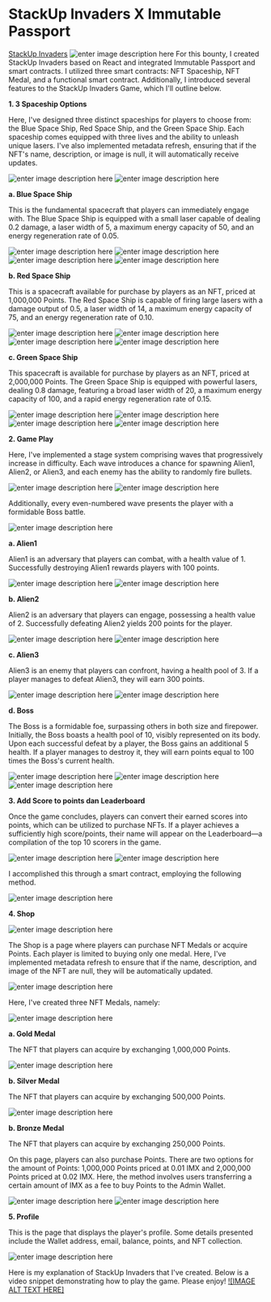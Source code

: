 # StackUp Invaders X Immutable Passport
[StackUp Invaders](https://nashki-stackup-invaders.netlify.app/)
![enter image description here](https://lh3.googleusercontent.com/pw/ABLVV84sGjxb2G15olkJiHUa3TNpCWrN_dl4e6K1w68rO3tDDr8uxiJIzO9nW_8GkCHTlQwilN7a_OsqVzSHbfvkNFskOPYT9-OTsENIo4TKKx_vaxGc936hwGz6o_516rjCrwy0ME-NpZYhPrdj-hmCPSy51HmA0s1cxTHtM5gngVoDNZxwv9g0trwX8qG85iouhPWpWrR1jBl1sm0kJQzTHPyFyNcAvzr_tiKgCgDY2qavmghAVx-G-4lZAoR7ujX-JTplQCDfz8VdP-rQO0qQS029SW00R-TNgeL20HNeO9nJufA3PwccHk3OPwqxaY4cMwnBgzvoZ57o3efE8-qYvUw1HnwuYM0bzozhLNl9DnRinYgbH7BQxRReea8sYLq0J-IWUBupge-BEkFkw0X8FmiWLxzlqpkTq5H0P2jJgkwgJsudAtWpG3iU7hm48jNOUoJB4mji1lJHGFTOoq7N-I_eVXdGPsCOS-dJylm6JCEocrkCwsyajDEwNiInUIrLFlLxgPbixKQ6Y1Imk5S7hNrf1yrxcx2fpH7NEkw7KyBiwtQpvXOiPRFyzyIvjvWNJH9Tbyzp0_ucN4yFoUAXiC0EzmiQx2AFvIFVUj2gLY0YNeVYKYFxcgKTwgD4mjAvAeLCeWW3Hn8c2ydgCdhGwfYTOS4L7hf0AVxYgBMxnhbhSaWgahoUrdUeY_82DLpZn1tMUxFCJ25AikDaUXclNAHvMTx2S-lsg-aHMfLVMXhlSz1vXInNgEdpmqkqgF7yldIWNvbO9ay2OLMUMwsHa5OV7V_BsUOwJyGXtgKs18T-It28VNXd1-B7u7PTEKdRmz4f2_6QnJqjbsktzD3FObUuQrVXBPQIxMfhy_R1VGh2wiGVd4eHtgwDh2S94kKTwc-ZTs_AAyWVBeryrODpYfm5yHyxagHNykJ1s2Th0Pvn=w1480-h833-s-no-gm?authuser=1)
For this bounty, I created StackUp Invaders based on React and integrated Immutable Passport and smart contracts. I utilized three smart contracts: NFT Spaceship, NFT Medal, and a functional smart contract. Additionally, I introduced several features to the StackUp Invaders Game, which I'll outline below.

 

 **1. 3 Spaceship Options**
 
 Here, I've designed three distinct spaceships for players to choose from: the Blue Space Ship, Red Space Ship, and the Green Space Ship. Each spaceship comes equipped with three lives and the ability to unleash unique lasers. I've also implemented metadata refresh, ensuring that if the NFT's name, description, or image is null, it will automatically receive updates.
 
![enter image description here](https://lh3.googleusercontent.com/pw/ABLVV85-TphIVoUKYrznDPpePly60M3nw2vPXGWmuf6fJN3meI8KdYgjs-tCI3djxKKmlYnq2MjFrSKU2xnKx0hjHe82hua6UThFgbkhqM6itnug3Dv2RMQHh-J3v_eMGxtPPWvI6YjT9Pp9xjLUKuuWFHNzY0AiDbqIoeJDcvi9PjYk1MNldk4SvGiiV1RDP3Xcd24Q-SVfYD7XA-yEkQgEi4SgX2gVzWvxn4wBbwVIEyTGYoJPRGgLGGsa5WcQKqs6sD9dF-ztsJ968YyuihiWBMLGGFhjSWDd0Mz2FIEz3ymxBP0PVSR3vecrlXp2Nm2unI73dg43tZS6Y4kdLuJmCBUO9IKq8xjuS3cNOCXmX6K5RhyiBDNnx-CFXwdTfyQ4k6tPpfOgt33g8OLTYVBJanYltOZkUJ6TG0OUeIrBoyitTL7qo3uuCnxMH6IeEVWetk64Or-HqlUPOlQstbtZ74awyvH6lxwfZYM8d-d1beDqrzV5Xap1H8vFHhH-0ae55TWl87ohMybxS5NhOcIWqXiduBys251ddOVeGUVpPRyhkLrmg3yozlhcpm9T13NM-qIeYZcAI1ZQ8GB2aQD_6qnW0hY5mjQYZCocl9WKCJb139TIcuZqp0Z0Bm-NZXCkRtIEJk6vcqfhMnM7Blc2Ctk1NlXK7fcuMTKyGyb2u-GrfimIkAC23k102IJV36MAyQyAVjOnRTKFL0IZUfXC7RlRU6GM43hkwFwjc6850LS8iOM18fiYHfiYO1OxAc4zbyDM81g7SvwHoW29kwr8sUYu46yjtZ1uiN9evlX6x3-EqFoBiRUvu6_8YiEmJYcs7Ny_KusX7AUNOF8C6epaqFk5Vs2_jk080Ap8EydxJq34abAoMmghUyoOFAkCciccIt4c0eVxTLnLfpskZExdiW6c6IhU-ORgdhZcMkBNW23Q=w1283-h688-s-no-gm?authuser=1)
![enter image description here](https://lh3.googleusercontent.com/pw/ABLVV87-CUt_7V2c_boTLCEH5IFOyVKN4277PeAjk_sD4ToeLjc0ve4fxLT4mcdNbgvI4wBCDBYzO4n3bG4tem9fryDjxj2fSJbxKHAciytsYZGiXholKvCLkJkNipx0rhktImI-DRSFJYNLrlctV_rv8jwRahrlxEdS8_1R-t8Xh4uYXfJBU4FOH40MZ6HrQ3-R0EGKqYfQltODj4bw5MsIWavuuqO_PFyvm_e0UvlQHYTsleNvQ0ovqDRFk95wC_Hu4FwpaQ82tYCb-EY5BiFDnmKJtl3zDVigXJ5toQK_n4hF5DN77SmvVqUcXE-A2bi6CXmL5_inGPTK_BXRQBi3PMERsxpEbepT1bWlhBO24jybA0IVy41d9CkWK3eCqNC575HgsLyEjgx6vbL9BxyM8oSqWrPL9PZCHh8onM02I0Xw5O8i9mPIXDgWA9lKtEaJYKwIIMKzm6VyAJbD9lDTV0JYg0N6bsMSU5biNCRA8zVdg3-o7Y0AucrkEn9R74urSd17NmC5n-JB4iVZzB76v2rxy7EP0GlOSKmE7iDPk-bU5MQZbkzTFh_fYCa8WyUIEilgkhlbY41wgNLeFyHI-zmUcMRus_WMed1d6P1oUgHuSqhvfH-H5_CCJN8Mtjfp_mggUwIk8ruZy-o61kg5dovQrcg8cgFlOTwdQryYET7TyfVVXFGspNHRAKkb7yDi5kXI6pqcG8GY889438hXFk0rddWbTkMX4s4G8-jb4gyuTAgwwZ_fgjxGTKWkoZB6cfqWVlxqhfJnpJA-CQpmaKkCkjxMNUdU7lPced_GcgO7BYgSSKhuGrl7OWn6MpLVoPij5uyuxjyUItEp22vOoKpTTd-Nwag0jxGa9oY2UBoRdzC1AGv2kxfAaCACZCwpimRXRKQnxTHga6hC4y2IUSguPxtAQ_NCOGK05YrhpBct=w755-h617-s-no-gm?authuser=1)

**a. Blue Space Ship**

This is the fundamental spacecraft that players can immediately engage with. The Blue Space Ship is equipped with a small laser capable of dealing 0.2 damage, a laser width of 5, a maximum energy capacity of 50, and an energy regeneration rate of 0.05.

![enter image description here](https://media.giphy.com/media/v1.Y2lkPTc5MGI3NjExNmZ3eThwMnFoN21rZTMxMjF0ZDE4YXpnN2d2M2Q1b2p6dmt4Y2duYyZlcD12MV9pbnRlcm5hbF9naWZfYnlfaWQmY3Q9cw/iEsMneDKAVBtKVVmP9/giphy.gif)
![enter image description here](https://lh3.googleusercontent.com/pw/ABLVV86yYZ_wMxvMOk8hV0onp4F8JDlCwOtWbIi_IEp4yc_FuvSj25bL1cBC90yWzjUSoW__QJF6osRtlcAkXeQtm0VFppnCXoDiVywKkWjQGJte7EI0qjs6U5yWtmiT5SqvFLT6LwoUOgg2YqCjlvwd_PUSM5kV9p9zHTCp0QX2wrmZ-32c2tysI7HutASxR2mY-QUZKwusPjxHhWDs45Z50Cvx3p3QAnnLne_SGoXniHEcBr9g5AvJzPBcqZ8-qeCFSlNJNtyBrvhkYMp8F1tPxAGCqdJ22sGsS5bjoWMoQxQCpIuwAOj_EMm7PinxyXoTAdOLWHc3QaaSyqk-6YUuEeuCUTgxgXGwghKM5mUGiVwb3qrBCegGj0RFuJX4J45_fd3uMuEDJqsJE6-Vaj_Qa--5iOG6P2VdCaSDXr4nfthcRqLfBOIcCIwPJQ4OUKEZ7j6ih43Iu6E2bdhBulotQnVHGWuo1EklmT4l9KM6Mn3AIbuoXTvmnFD27_XGdwrCOb9PGRlVvCcn2xNJ4NIKtCpFTWz15-AVQFDkles9CYxwBZ_dmK1E3uKzSQ71UAY_DRsZUiX3HPzo64JdN_HJ0oMaOUa61jA-hqkwkUtBF98sZHzWOY95ljvJDLmZa76_ImguIqC6IUHlDSgNTT27Zv_OXejfWYLyEBQb3dTgtyAV63hs-AzA8hrvAWYqLCA-MFpzFATb7mHJ_EWWv105DQfd5ubzwUbqmvSDjfTRYP5EyNLF_ffBA1kz1zgBcJPmedkKm_nRsUU0BC0cTAKS8s1f_iK7cUAvC-xQlvY18TxU1psroemm1f4qJtvCatw7MFAcQO8GmAw8wsKiFMOB0YMXMh9xf9IWOq12ibeXb5jpQRc5LAwHGPq9235KUZBmspk8i1EWN4D-xDO3g_ZhazB12q-52sfG1A_Ym4VAfCGb=w863-h259-s-no-gm?authuser=1)
![enter image description here](https://lh3.googleusercontent.com/pw/ABLVV84_aUh9mo79yggCP-Z0pQcWMw5hvzv3NhsSPDpqNgST6sXMwJSAThHfMzbqWWi4NaI0EJ_Sf3fyJLUVkMZ9TTZoKSp3izaPwRZ8zLTND9_5O2l4ky6VofWFZiGC-RON9ombn4WDk8EWq8Fh8wxv2XI7Y_cq4D4vGV6t66N-DW18XFVymtXspH4n4XVEZ0_4b1G3XT5cH5R6Y7WE9iiK8BJM6fJVtGHc19hs6IefnvoNPKIookttBxbyi7e4EFevsntv1ScUJFdKr7T0pDE-mmaHrzh1Xk6Decj5KSZXxrfFxBL3PjG0YZvkAEiNBkRq23W0svXt5OtPVl-oFAG6Tmou6GCRuZHBVzvQXmiyDCJIxmAKNs4RIxA74qyi2GgwSeenvpD2WPRNJdBrGO1vqCooB6Zte7IIv7MJSpTLvlQCnHz4FTvAbK8fYaWKrvumduvdOjN2cow8dwhfX6NP7MnaeyVLJ0Tk63LFSyaQ7X46gKFS-_u2tjfFW6pQoarLZI7Z-hSaoMWhlGq-vE-OQ5WASdkDqBSNsPR2RuE0Cy7yazqr4LEUMOfSSzADaiS8HbP1xhUFQqz6uPTtRwq4kdshVkWjvrmBmZ3HXiiglKCIIdPVgUtBM-Np1apujeMxeLZm8dH6RG2RygATllZxq1yoZmm6_VO4eKceycbfhZ_Bw_Y7wNo9pW_AsDUei8RGNOQYcC41fAp5RhFu1n4Kj2a4FAS_nWTPxgzzNqo0EtN26mWWIwlP5-jUSR3h0gcrPqBEPJaxzNclQuv29AispOAOUe1Ng-6H4TQqCpynsf4YWjZYJpKjB-0U20ZSEwFrbBYDu7cNYgNe4LBVUp-z1YWsVE4gxRnQSiU7BjJ2UHQvEjrcRVV1BtROpjWyk94zvDGgvm4EkQ8MhVeGJpb7LTwlDyJOmdOp8-h4GcsEIhL9=w533-h443-s-no-gm?authuser=1)
![enter image description here](https://lh3.googleusercontent.com/pw/ABLVV879W2Jqn4LLgJE5gWWte7h6qkeIopf_LN9drMWASScgCsUUg1jYkMHxjumPtOcvgt6tnrvxeAAbBWO1CbGVRjeWQN5pYpo4wcm2JCj1VIzkUNqfHgeJH03f8J3apcRnNcDiC0OrPF_lHHTrLDcTYI7nHxQ2VvprvU5dFv-e4n7NxHj-oIhjObpBu3qGTa077OrVgm08pgdCeUOWMGgslBQt8WoQzrpQlwKoBzOmVl8GHGYv9bHucMH-p_MW9bVR8jrJNAcOuqHOde0XMZ6C116K8QSx9nqTumBCkmOifheJN-uLKrccEG9iHlTL_RGzWATmsdaHeXbmrkNz5B2CCtoKOklEKndkVJHIfiB0wZVmG9HsVmk-JT6ZZWc64glLfliHRG2ckP7e9EmU7Z0TqkVmZR6gjBavNAwtNDUgwP4dHysEwlhBame433hCYL7WYQJvg_K475_A5Wc0tt1-4OIZEZyokBF8Zzxg8KLjOrxq5I2AFwC14zdLiCSd0rIUCHxtwO5iSpnsEujqUt9rba_LTjMTNoSL0FeE86Dr4Vkz54J8WU166gf2fH2wE-L_f5L-HdsVaIT8z3V33NenBamHZIjR_V-RXBIBxl_QGCrFGvAfoD2Ogq1ZkbgPonBhmctFJ_S2K0jWVV3rdSacB8l_XZJbG25uN1LXeFpJ-fCqhPA26G7EIlkmrTLDPCfbyyqishYi6mHaEzDxFDNmnObJuGuuuptCuO_tXTn5MnXIIGrgcFmeGff6Lg1B2Yb3pLsG0MeOpWYT9NERhhGO0laIYRvmt87vaKBsXUpUKpL79w7PldCtajJKh8oz4AxZET1TH2KUsmkSXhPXRrwye6RESDapQX1tlrQNyrta2gWjRGUlABOaQwkDvsu1y5t4Ro82W_Ci-vD5dG5uX4Bj2UCxdwwyvnCNrujpqtEwTUKu=w704-h301-s-no-gm?authuser=1)

**b. Red Space Ship**

This is a spacecraft available for purchase by players as an NFT, priced at 1,000,000 Points. The Red Space Ship is capable of firing large lasers with a damage output of 0.5, a laser width of 14, a maximum energy capacity of 75, and an energy regeneration rate of 0.10.

![enter image description here](https://media.giphy.com/media/v1.Y2lkPTc5MGI3NjExZnJvZzdwcnFpb3c0cG9lZ3N2bmhuaHl5M3d0dGM3b3BwMGNmYW1oNSZlcD12MV9pbnRlcm5hbF9naWZfYnlfaWQmY3Q9Zw/X659L6vndgSRxEeqeB/giphy.gif)
![enter image description here](https://lh3.googleusercontent.com/pw/ABLVV84Z2-pU4bw9FCBu5StF2CVrYK3bK8c1yk_KX-x00YObAbDxAbKKykd92bL2LmBPWdduiZRwdjIyQE3Lk8_Sn74y_Bvhnlodu2x7-NJm0HRdMgsPfr10pT7kTRGf4SmPTTlXovF2uCvGf1d20tg3IAGT17H95Q2gP4jj4rgv5iVLGsq_J0yZNART6mvkLLtAcbJunZvKjrs1LBwoLgOh9_HjzezWyvM0_1wnS28-Van-KKGq5GeViitlluSZs68hQaLCfv7Su-4UasYvt4JxCZ2zUnKq0Gqu7Ab3pAXCrPSo-TrXsy2nL1TzxLIRsIveZlwfd2mjIuvy4FeZLPO-2sMiGi3RIqF0v3wvY7AaaV2rxv4rzewiVLTht_wBEaK1wBAZZtqSv1Pn01nJ1PYSAIApzlPK_KxvIYx_6Yjbs7_HnCBxELK1o9Et_YeNqX1m9ukGkkdDyZh6hlECH6fhg-QFvHhxLtbUA3zxLjCWZSBsvDEBVMO0bv1NTkM9Q71M0KQ1RCGH4W0apbjJ9EH-EsyLUBZxMVW33FMqqbaUCQ-_MXx4K8_KtHUy3m1G_LArG0GS9hLlpX9UkTb_TQUxKJtFuob-swMzaKjT1x6VDTDI7ZV4ovSTSR5tkze9L7ztjTvbw7AMmHJwJgq_LWe38xomUWTPM-cpcXKxqDIZMRFF9BIF35WSFiX8nRbL8jFwZogYJbNx9QRGG1WRy0l7yptCPA-cRRi-aczTveaSuP81woUlazm2qPxJiWfkOWtVzPKCbg89mU0chB94IpGnyllEIn8G12JE9JrK3wEAHOM3n23RnwjubO1isgzrnRPQHrcQux4Pq5XhpmJRVUw2UjAGxCJS5Kl30GmA0uC0h8cJ4RN2N-Lm_vTI7k7VtUUuYjZW6h8K8mZO8HL9OLZgAdEq31kHvjD_TJfd73Jm4q0S=w863-h259-s-no-gm?authuser=1)
![enter image description here](https://lh3.googleusercontent.com/pw/ABLVV86z3QYCUk6shRjv0TZmhsEkRxnqmeljK2DpEMLpx0Tk7XsRPtONEIXqR-rc7D0BwHqjQ_lY_h_4HkEBnhkcTfIJVD1rxNYYSgAqbRHbd-Ty9_MdsGEUESMXw0GkB0KlXp_kDoyhTSnEdOnvR3lHl5Da0nkEgMeS21Wu_d0GUDQ8RoSZrjn2hSYl_tET7g-Fz6RDAUw9-KRNNUVddxzVpfVkLwcw40OWqWOh5XTZknWTvSU4WTH85ySrjrmUk40UXEw3nrN_twCap5nd_7SvYi7wNeeaQ33oX6PjkjxKPIbe5TVIXeiTEjQZSXTADPa55VxJzTr_Is3y2dNNc6SZ0HhgoLvkGnk7T1pV60WaSc15DcTpGa7vR2xQ27r1NaGrXZLSjif08XfRGm3NrrhQxpX-LMRE6XCgPyqWggdpW676GZ3V1u9Z7EzxA7xj4GoscQkOQQSo4Z_s4y0xbYc9seNLD0m_aZWQVE6YUdGMURZFe5UXOjgb1gOSZnOI7cosYFAfXEkhD9ijWxbe9bYh2mdVfCGTt-4mvWnZVoj0Qcb4HTb5XbIzLPUSSZqk3cLu9luggYYi7oFykIwvpuBcOnAqYkcIfO3WP_YaBLsLQn_yEAITWCAGRW6Q2VeHCTFNA98LBEA_9d8EBdIIYpa7JW5rTWe-oFQQD4ejRWf4thr8w5koqNd-HRmDZ750KvaO-5u67YX76BEVTEvm_fo-OHNuogclo94nZCyWAGh1WPaMj_TqeA_Lhf_-G8ApCJsTRPB47S-wlnkW_K1vi2VQiQRG694BF1rRPwcc0n7uPj-WDKnAQzxAZyDNnY9QYO57WOEt7R2VwX1j0ow9U0xn9AayZJ98D-sXl5MLGD_SEvASPsS-JBMEo8dbEIks0G9SNTdStvzSq3lbARcLnmCoJm7jpNhCbxtkbpIOWT035BEK=w533-h443-s-no-gm?authuser=1)
![enter image description here](https://lh3.googleusercontent.com/pw/ABLVV86pQ-3Fh6mZ2B2IPA4rqE5GmaRvQ4x3MnOu_YyfUWYe4perf8d1zEV6oraGGllBsEHP6e_xu1ymd5GfgAzDYaDLds4lJ2PHBA5dLVBRuqi2umrEzL9gE9oEFycqRfWsfTsYukEP8lAJdjFtj5CN7WmmUpkntLD4AsiKW6dQNlpPkbi12M-p4FSG53fySuKml7lLX62F6bHCl3p8iE1tc6K-bvfxUQo0GUYHVgCComMdw7g_yt0HBdrqug8mUEAD7F1-kUyMsZsz3SDs76fziSjRJTNJ6UygciEFWkfm_RQChXRZwJBV_0lxJw_j4Wn01zz7f0CjWGtF8ucpXUK6qPwkZF9C_buF_lXSkNyrzuxN9JsF45ZMjpQiavQ8tILDS3-pnbQ0hD-W9w-WdhjpZPcFyG1iAC8Jsaq21E1yTElsdX_mNaeVU1oW73RehrGm1YaWvKVN3_RwIK6els0d-VoB51_YsSVOJ13CVgXRnvR9wKmry8R7P_cx1g1pLPv_O43pz-5Nixzv_8QiWl7GZOtICK8t7MUptGKNgOIlHOBAHz228mDL_8hARXEwuoDdX7VUo_R89cCqAD3x0j3PZDMpIxuLfwxE1RRB3Z6YaUgYRCt_KPd2tYBVqvkuIVT6wMhevxETyF9uLFcDSdUdLEALCEra94HnhC4gPKF1siICxdYJSzNT8iPhfuMbPoqCJFUUgzUiQiI8ibquBB2sSCyW-2jvleQs9X5SOkZmseEPQjFPfOFZn8YOn3RzN3Iun0gFGd9DaUPARxBNgeF8LUttSHdKP-N7-ioaOM6O45IeeuH6jeZwDUuDf960E_nf6dt30n1l_GDzoayofNH2QrPVfi7wkVQJMBxY1toufNEl8UmV5bLGozd2Q_EO_ocaewBhQp3L20wyopxPtjiuxhJqSwSu6RcOZsXtWclZvgY0=w689-h297-s-no-gm?authuser=1)

**c. Green Space Ship**

This spacecraft is available for purchase by players as an NFT, priced at 2,000,000 Points. The Green Space Ship is equipped with powerful lasers, dealing 0.8 damage, featuring a broad laser width of 20, a maximum energy capacity of 100, and a rapid energy regeneration rate of 0.15.

![enter image description here](https://media.giphy.com/media/v1.Y2lkPTc5MGI3NjExcDdxejN6ZjF4M3VpejU0d3J1MHQ4cjBqaXB2NjExZW53eDJ6YzlrayZlcD12MV9pbnRlcm5hbF9naWZfYnlfaWQmY3Q9Zw/p6B9z8ZEG7xsiseRX5/giphy.gif)
![enter image description here](https://lh3.googleusercontent.com/pw/ABLVV84Z2-pU4bw9FCBu5StF2CVrYK3bK8c1yk_KX-x00YObAbDxAbKKykd92bL2LmBPWdduiZRwdjIyQE3Lk8_Sn74y_Bvhnlodu2x7-NJm0HRdMgsPfr10pT7kTRGf4SmPTTlXovF2uCvGf1d20tg3IAGT17H95Q2gP4jj4rgv5iVLGsq_J0yZNART6mvkLLtAcbJunZvKjrs1LBwoLgOh9_HjzezWyvM0_1wnS28-Van-KKGq5GeViitlluSZs68hQaLCfv7Su-4UasYvt4JxCZ2zUnKq0Gqu7Ab3pAXCrPSo-TrXsy2nL1TzxLIRsIveZlwfd2mjIuvy4FeZLPO-2sMiGi3RIqF0v3wvY7AaaV2rxv4rzewiVLTht_wBEaK1wBAZZtqSv1Pn01nJ1PYSAIApzlPK_KxvIYx_6Yjbs7_HnCBxELK1o9Et_YeNqX1m9ukGkkdDyZh6hlECH6fhg-QFvHhxLtbUA3zxLjCWZSBsvDEBVMO0bv1NTkM9Q71M0KQ1RCGH4W0apbjJ9EH-EsyLUBZxMVW33FMqqbaUCQ-_MXx4K8_KtHUy3m1G_LArG0GS9hLlpX9UkTb_TQUxKJtFuob-swMzaKjT1x6VDTDI7ZV4ovSTSR5tkze9L7ztjTvbw7AMmHJwJgq_LWe38xomUWTPM-cpcXKxqDIZMRFF9BIF35WSFiX8nRbL8jFwZogYJbNx9QRGG1WRy0l7yptCPA-cRRi-aczTveaSuP81woUlazm2qPxJiWfkOWtVzPKCbg89mU0chB94IpGnyllEIn8G12JE9JrK3wEAHOM3n23RnwjubO1isgzrnRPQHrcQux4Pq5XhpmJRVUw2UjAGxCJS5Kl30GmA0uC0h8cJ4RN2N-Lm_vTI7k7VtUUuYjZW6h8K8mZO8HL9OLZgAdEq31kHvjD_TJfd73Jm4q0S=w863-h259-s-no-gm?authuser=1)
![enter image description here](https://lh3.googleusercontent.com/pw/ABLVV86z3QYCUk6shRjv0TZmhsEkRxnqmeljK2DpEMLpx0Tk7XsRPtONEIXqR-rc7D0BwHqjQ_lY_h_4HkEBnhkcTfIJVD1rxNYYSgAqbRHbd-Ty9_MdsGEUESMXw0GkB0KlXp_kDoyhTSnEdOnvR3lHl5Da0nkEgMeS21Wu_d0GUDQ8RoSZrjn2hSYl_tET7g-Fz6RDAUw9-KRNNUVddxzVpfVkLwcw40OWqWOh5XTZknWTvSU4WTH85ySrjrmUk40UXEw3nrN_twCap5nd_7SvYi7wNeeaQ33oX6PjkjxKPIbe5TVIXeiTEjQZSXTADPa55VxJzTr_Is3y2dNNc6SZ0HhgoLvkGnk7T1pV60WaSc15DcTpGa7vR2xQ27r1NaGrXZLSjif08XfRGm3NrrhQxpX-LMRE6XCgPyqWggdpW676GZ3V1u9Z7EzxA7xj4GoscQkOQQSo4Z_s4y0xbYc9seNLD0m_aZWQVE6YUdGMURZFe5UXOjgb1gOSZnOI7cosYFAfXEkhD9ijWxbe9bYh2mdVfCGTt-4mvWnZVoj0Qcb4HTb5XbIzLPUSSZqk3cLu9luggYYi7oFykIwvpuBcOnAqYkcIfO3WP_YaBLsLQn_yEAITWCAGRW6Q2VeHCTFNA98LBEA_9d8EBdIIYpa7JW5rTWe-oFQQD4ejRWf4thr8w5koqNd-HRmDZ750KvaO-5u67YX76BEVTEvm_fo-OHNuogclo94nZCyWAGh1WPaMj_TqeA_Lhf_-G8ApCJsTRPB47S-wlnkW_K1vi2VQiQRG694BF1rRPwcc0n7uPj-WDKnAQzxAZyDNnY9QYO57WOEt7R2VwX1j0ow9U0xn9AayZJ98D-sXl5MLGD_SEvASPsS-JBMEo8dbEIks0G9SNTdStvzSq3lbARcLnmCoJm7jpNhCbxtkbpIOWT035BEK=w533-h443-s-no-gm?authuser=1)
![enter image description here](https://lh3.googleusercontent.com/pw/ABLVV86P1gf2SykbeKzplwZiicl6rR0iJ0ns0u6hSckD4W6Rq4JtsK0KrSr4KZkQe5H3niw6zrVw0Q9DhFes0GFE8WqK9DqNcnK_se8zbtwFq93FJj6ZcCC739HkU0mdX3MsMWVA7LeZp-H_eBSpHbSnIJOA8NUySiysEL4UBOmn9ahAPAgklboILYWbE_1UxWanncoMoWT1AVurgec_Acs1BG5opPl2Lrota2RAM8fmZHlh6aZoJcXD7yHPsWT8TVNQa4lIs129QyhREw1X6XYEKuGmALaC3bOpACoQrRo645m9UDD5aR6Rk1_GHgR50i7sk9YpGKTp89qA5b39BIgGlGmVzjQ9iEkZmvz63IujCmoy4_7r6gDqDbVuJD5MDW2oG1fDmlRZyHfQRvtjFBNN6LxudU_xVmg9ywk1pnA85AfaYR2yAAKPj9Kvfgxzmibfm1K9iDtILkfH2qyUBkC1veQ7_CEW6n2rfSG8AjGYb4T57hBUpmataAwi4gkaYELXgNnmppEdVEH6-yebdcZg1op54nZcDGZpvAU7RzRAyj1VooJbDAdrZNKwr4hzkRECWsree0M4gunHYpyaQgKrVsyYbgB86g3_-hvUYWSlO5SrtQERQVp316qDpsCxX4KgxC1vHLD6nV2jBsgqOD6e4NIwoZNtdoMPPptv0YWP8wJ-_rFIad_hzmRLZOOqAhMZYLdJqCBdNH8rIIbl6Qkdgc60z9J1UVyrdpYnmMqVurjzlPnrE3jOdHeOrlCbdqP2BSluLO2eqcqEw_Sal9W0CoziC0nNzc_dQ7Yx4QuONYtbKBV2LmJNb7Z7ZB4QewPy664j7HBSijbFpIyFAUTqX4bS-eWIEWzjXhDwhEP1rTzGIG_cLx2ssSkITFk-KZgsq8o6Cnuwbgg72J7i4rAlKxUS-C72UF6XbeFGLlknTtln=w681-h302-s-no-gm?authuser=1)

**2. Game Play**

Here, I've implemented a stage system comprising waves that progressively increase in difficulty. Each wave introduces a chance for spawning Alien1, Alien2, or Alien3, and each enemy has the ability to randomly fire bullets.

![enter image description here](https://lh3.googleusercontent.com/pw/ABLVV85h2wguXYU_X2KjLjTZzzIMU1P1StpfHYuZyFf9S1Ht7PuM4-wa-De2ybGgv69bp3_KXl3ywsXeGORWUGqtWf-L_AzxMuyqjQFzGTedzWq8jvYeKFcm_8hiHc190_XZ7oAHfcMjB0v0aGubFS-ZnTxxrt7SAvLItF2uifYab5Gc-T_xOdtufvey2H_OYivM7bBKqzIpd1cseSX9WAlyx6AfFjmC4AHUJ2AoHpe81_3wdfICqnuAa2RN50HYPcMtYC7UFWrd-wzGqZipKGTyo2PsyDKNAd7Nr7_poM0dDDD3hi9lhuESXmru5FjEr8-H26TpbRhM37GlZ2lYftresH8mQ-i1nT1Vc6VTgwU0qTQBSGtjyUcGjCYlR5hj2bFUcA1nZuBkq7GQk4eUXeCG2OfwTE64-JHkz-0FC76AuoQyMg9u5TLpD4_G_k6b4bKpVVrtx6ciBpwii_Ea4_E_9Djrley_3h80FVNLSpZTgnQyYIxKqkx6hl8RJChcaPFjnEtdDLZHvmRkvvRaGzc769BFdlTYgxyGxGXX70V-i3Nt4xkcbXnjF2REQHcI1EcnV7KsDIVc6kULuscyCOen1XgjMtcYUCYxCQqjlm8ZqHDaaGLll06MaE1Y2f6iWZepVdKN0k0IA3_OgCgwvYJnKaSyHROkI2IiMRkYkoX0l9u8jHCcM21T9p2bUsBPi_W_zzzYZVuR8SIrGMvsUcG1m3s9HzZjMZktvKV1iyQjbl3L0ZqjRVX8OJ7VM6DinP0kJX-9dBZr-VRNHpuFmdY2xHN0aUYjGV9xZ0f6QbWrpEToL4g_dhhouop7ekcRAarEKLLpD3cUOGmUZ1VzO9XVvAO45rye6OuuUg6Ze6JgBYqaXWOfBdfmrhGeES_ZXgWWSOAsKrwN2IPGYJAvm6tdUOVsZNOHQCxJ0OcobHbgHiA2=w1346-h821-s-no-gm?authuser=1)
![enter image description here](https://lh3.googleusercontent.com/pw/ABLVV87P2xXtPlTfohhRepEGKjy8lxyWXp3eEL5r349SLE1rQBkarh58FyTz82dTuhm7IIBskpGH_5DaZ4V1CXnegr7C0mIYX4ChYmVB6_bbWs9OPtwRmN22fhSy0cn-WiEYtpj1VmKIKyRwF7wPT4P9mMURyWjdZbQWCaAQQ__-u9DYTf3n3xNDpq9XWmzJTAWQmoSiCtlYQbY-taoZTLZg3QJmHnvLcMqn-GzwUJ3UP2qMl-96jOgSrVjTCDy8_nuIUl5oLKZ9ye6jHMFtDJomFdksrzCOEZZ2POlDShllg0BA7T-x8kuTQwILKOfI3qUkAJgJ0Ao7bcAXexCkrZ7wYzGwLMYfO-0BFPwPF2RrzLXqyHs0qAddZP0zCmumjkJukVUvrzslxH_90otFbqhynYMhDKPQb9RESKbCQUngnH9tsbjg2zRcIipa8sESCyoyQBGh7U2qJseWxTxBu2b0O1zuf6tBu1C7ZkgWbMj3ThZ35yfA_Qr28GITeiDM6bdXV7d0pbYcuMUgmwqhwl3OC3V5yDQFdN7FNNjXfEujICLyvYEDeIkoJsKmyH9ZTH-ALcG2qMWe9srFi7FzV5EV9yevq4jnGzfqiNekf-_QU4uVN1OCDT7EHK6jLpX4YmfRY1gs6vyvWqkd4cTuaDQ9jJ9sIh2VWQ8xI4TQCmX8Eg7NOOBnwf0rdRtx9z5C-8kOw4ty84R68erHkv-FMP58bNLaTzURxXsEHpUp1YW-t9IE0l4dMDDOtldW7uO3cD_wxlXJp0jGgmTqlFJvTEuN5ZMpmTlnTjiGIIMqaz8c8JKmhTiSy9Mx7phffr9LT8tDNRgR8-_norj8O7meBMM-WwSQA0KRR04iM2ZniHk-4g-U9hCsaaLSz1kpe6bn2PuIWh9dKfpKfCCzWxBDbq_rRrbgCgZCvBxFQw1BNGU2J9HX=w696-h422-s-no-gm?authuser=1)

Additionally, every even-numbered wave presents the player with a formidable Boss battle.

![enter image description here](https://lh3.googleusercontent.com/pw/ABLVV86fHHbptlnORr-Sz_KkvNQQTPzfVjFVnBk0esozMC9BJzjTV-iFuci078KzHgIXNtfVATgMhRX5AvHtLft3W-aWgDA_EDtgCssuKo4Rt-8UvnkEMMnYdMyWucwiCM-vl07uTR9jiPF2I0YoamVUa0FpOsnCTejoqs1bT8XVzEyiYW_AaaOUM2T_ldTQ-meroWtPMNIazgDZDMYvtF4ktLc34nP8wnRhgTMrhCDcS3T9ysF9jdl4iqHEZnrIl2n4OdFAgAZtpUGFy6nc652gBMAf5Sl6X5xUAjLNpc1Hh_XhP7oLJfZRygCBoK1u3nOYw5eotoSi4ReNBXSCUE9VVSBV_5iLqRjCz_9gs2PmNkmlGKvIJnWSjPDKg5D135N7fDN_eAuB2YwGvjstWeFkKB3IX_TEh8h9-M2qn5VE4309HmvU25Y5ZSkR2r06VHPv-b_ygdHYF-0HqCHK6gXZYxKqaOpIfxvppqCwsaSPjQMGD2DxhqdKCQIzPBXfFMpgZ9CzNlg1wQHKKwTBRi5p-qZA_dl_i6olaxTo5erZf1kdGlXABJ42MSD_6xiSCa661oA9wRn0y85920rMSR4lh6mFFxFFPYPsv59mztU8m-Kkg8iv2kZ_FTlGIgi1GGYETI0qzepYPKkxh-xP9pxvBnBBex_sr--omMYiJ37VlTAR19QjTy7ji11r0scvaygRfAKa_5Z1JDUQPnz29wRTdkBTjajywpS2Z54kS9rpvs0xonRmEGSQJT8VUjFAAd0UZOOqNCFU2vJNTlrkj9eOeRVv_TGXJ0scC-byB5CPIxKmSGsVCmBnAzR3GhshPeuKVnxIEWZ90LPp4RCTpqh8JiE4Gd7XQzrfuE2SaUTxmvXPkqBxmfzlnUtY1vMWDKuaTqYTqdYP1CEDDP6Vu8CyDgbPpWwZbgH5ujRSzCcHcqXG=w810-h373-s-no-gm?authuser=1)

**a. Alien1**

Alien1 is an adversary that players can combat, with a health value of 1. Successfully destroying Alien1 rewards players with 100 points.

![enter image description here](https://lh3.googleusercontent.com/pw/ABLVV85r54TQx5TTPL-ztTb9d4xE2WftQagz2iMAklAWbURg86d4pjm_XaEYKMOdAF2McH1k-KgXG_c9FWuJvYFSBKdIimLvdkRKm58ow6zeQzaPDkkhDu9bAvCaQDFDZGyj4kq5fCh8kz8hJIUbhOP6Udmoz7y1-t7YHnLKBmxMhTiKDQv8JW66Us-2z5w5RPB4MzUiEKXB4J9lVtRrv7pSoPhWZgCGJpzxO9SrojTavgjr7l59uObiJpKh027GFFUGomUSCH7UqZ-MhArX32OgXYqu3KZJnj5E_XIClCFdzZ5u2Sdg3hsY3PLXZk7GYr2NNC1qG-8lNI2zToL_RxpFz3K0l3c_9lBAHW6QQ0S8m42RPmnxtGAkpImDAVQSBDBhec9eHMCSZhIZCykT25ebM5Swv_zgGXQ8AyQ4oB8gRPOC6YnM8p85syJbZKbiqKJY5i0Ydc20zQCeYOI6QM44vqK5FI9GnAhh2DvMDhBsugWQVfasEQ5fUcvhcM8gGK8gmpd5o13bIXuq1RRk2aeyv1sLakFQQCw2kzTMZWUycHRJMR6nry-Sc58Qw3ZhNeOhOf5mHiTUL0Kcp3mzzMbPBB_BbBQ8wShhFNhhc5Q-420JcAZVS2fqjjgz4lBn2hwCCUdnZbXOjlvX31XGFcG5wJFD5WkltnCeFpc5C8aPgWIkJ_xivH8aGQvhkte3K1DkiEuZ0-LP724RJhTd2M5tTmacd2QBYg1ZjUmYcYoSiUuoI8UWiYu7KSZ1Q0uFKrc-g_m-53FiyXuotvriDFxEEA3pOV4Ljr9Bv4MNtkHSwUomXNQQCmdyeeOJygD1PcVzk92ef4XFVJQTtUzLRH1UTn_BM_xAdgPhNjRkTFqGZ8UI6mhb-tog3FKkzB5fUXfw4ycgqiazZS1pOdkB02_Swy3ejoAwTS4yMbmT0dujnD2t=w400-h400-s-no-gm?authuser=1)
![enter image description here](https://lh3.googleusercontent.com/pw/ABLVV85Twr9041HZG0TgvNmhlr7rAdnE1MuRRfXPQtF8dS_nfP3VQaXNNSPDSlzpY0gg8cdlXusHLTjdASMPm2uF7uSPs_Y4Tf831L1RBW5mO42LFH5osqht1ulfC-3OH7FhL-S58KnCfpy_tuwUzDV-FV54NymnydCrFxj5q1nlxaD4eYEr4-fLivijQTmW2bs4ZNaMkOsIBzb-btCSQQlLTVlJHuMC-7V6vEMLZKmfjvVXQEZw2lrJZplN-oNFeIphB5BkN1XapOjE9x2Vxf-3V2uUMNBxhPwwpMrnWbWAuu-pNQuiBEfkexqHP0VLSwV1EQN5fLa-HobW5IMPu8Wqimp2AXwkk0mNNUyNtDXAKlRcW9jKb3IodE2mAx2FnV2-oN-DjHA0VPmi5YmP2tvf0OnEPrXcL7Fn4HrUi-SYGacG78GBCrbmXGJKUUZg62zsQ3xyqks_m8eSXuwPdUVUKRlbNCU6Qi5-NREPjgJspI_mwBQlZ_VkoL9NU4v47n1_zjxZo1Lgcc4bWKIWQ2Diz5n1aVzJ9nrPPDMhbY2zF8Hb-gbTrNJZb6ZWzJL8ngQRK15kcU5nXBr6_Fc7nLelHhTvwAxLW6Os1Q7sWXq6-oMi_3y6zrJ9sgdUpkTPZTjNI2VETkxu8pn_ntbzK1IB-CQdHEeZCW4UaqWDlHplAxOjfdstvdHqzLjTCkOb0RdtfoDoz4Iyo2mCkVDJsnQEqS06_wFNjBrcgqqMyHTrSK8afjYR5vlQgPJFEld2cPSVwgfsHuFcuobqX-39btIc8uMB1Cf8gZN5w9W0oYkreFWKpMOVewooOME1qHKwa0V3SnEwJqzQ0Y607KZtq324cE_6eRnHsmaxbrxo8GaackoajqJFCyjLOXknPWW48ETX9CIMB8OdJmNv_HN_hr2LQtgfnyM5OIcvvo84yyN_xgca=w435-h211-s-no-gm?authuser=1)

**b. Alien2**

Alien2 is an adversary that players can engage, possessing a health value of 2. Successfully defeating Alien2 yields 200 points for the player.

![enter image description here](https://lh3.googleusercontent.com/pw/ABLVV85BEYwyRrN3oknG-3NKw7P7ZWPA-PqtB1P-Xm2AdFGexHotsqFMj5vpmqxTlLAD1nllP05Um1hvZjU6wpbiDfz_uokJdXvOhgd5ki81sScL8y5uYJaUsxuxgzGrIS_qNZxvCqLyQd5RkCFalnJ6aDHGAqg1YPbPAdBWo_3ECnZuMkwVZmGrk1gkgjJqz5qj1x5tyBN98Gjwllr387u0AJeXwlf003XsI0FgV4f0Ax8ZPIrNd7TR_U_kQ2kR58S_dKv-UYcu5nhD27UCXWqOtg7NQa86BM67L9PnYbcZBNJfVnaHEgtKwzdsJs41Y6DFbROVjjkzjp9GgF2PQqUrh1i-pwewPPumqzf_rmOVcyPmYuWWlG-nxXBebCtskhbQdJKqK2HhXE4K5jc3l_xuz8fdzeTYhDqkid_ynyPJLz2sxOYh0HW7MWPmSWZf6NWRipKFCcv2M0qaDJVmKRE9Vm_d996TKsUIeyq2aF5rpC6jNkpheVWs7EMi7W92QcrL5O8jYvI6mKoKjnS6DWaWpszN7RM--dlUn-3iia-PprvVaPMR-MSUfbbbLqCzpo8bhH7KlAx2bARUv8BNTZCZyjymCMZD3R3k5bdfnuDK9pJXIxIQoNP9TKekm0gpEPuGyxcd_dr_U-arGrmN4GNNRwudqGbxre9f635uAUX0sgxpMl229EUGD0Ua_2uJVcSXX0LXz23zxPrkInHUZjLBoOlzz9jbMUrcuY0_g_x-69hO1AvQMdEgS8YiX71eyRc6IamsL9cNRu6N_Ec-pHj5iarrKun0ZrQG1svwoKrQGqbD56qlJoSTRhDFftl_Lul7vo7VK9_ctxmobzkKwrQZLYosO7wnzOL44RqDIqYHS0117c8y-RKV1NbjRvxt6wYlA92BmgoqHTAiw_esOakQ6L-R7ku4-hjEUMVJx1Rd_PFl=w400-h400-s-no-gm?authuser=1)
![enter image description here](https://lh3.googleusercontent.com/pw/ABLVV85xDYkbUYU6_p020gRbfGfF6tgA1Tx1ve0YZKZ2Dz8LHSuphgNUxmKxaSl84erUmlilKKuspeorOPWOdvrsgwQkWjJoMpZxLeQus7hL-GbY9JidbbIFZq71cZPlvU_vtGGSYZD0FagFe6hpYd2ypAhGdM-CJbPnhppVA98VH17ZneJsEtpxygdBzPRyQxD0C6DTd71OwqZRVB9V247m_nLGRqUv11D9WKa5hpb96ExwIy-vpo-W7P0CnwpBUA4xfRq0PmzvFLZeLj77Qv7pNnuFKuCCn_WxoM5bemfdakYTQKtf7Atr50Od71gHPgmxxHsyzgS1V_uUh4EzHsNAeqJUPlwQdkhPE3A1aCWdMTIxb9f_FGOjxyv8PF9NGjUQov7-Idtg-ZDazHRmrkC82jjaViHuVGkJlpKHdTpesgROor0-2I9EsO2XxE5zHdc12-vP-szYXB4SoCpyEl_PffzutJbjmDRKi5Vgowwc8gRCRPj_9ZJqBZWASrgsV2LArZF_9tAECvWVAJE3nM24DX_B-o7z42yNbPOjJDiM3fGuEkXtVqlS37Q0P4u9UQZvHLiEZGNv6-thUI3pemk74821TWfXl5EodTkkabVZK0TMPYhpBCX34A4ibcDLiX5hPFwpIl6ks79whmEbGnFaP_rt1atN71AkO94YkTHVPd1REW5umT3tjxyixFBxuBN6FcSsMpXCx4qVambvABu-KqkCDHeLLukpfxDDv7y0pwF-6sv-hytQLnFwFHHlXTBClD1HFONklR0taSTfShzMDACNn9j2NkmOia3HI8D0_SX2q9waLifQIgdyNZd1n58iw2GQh5uJx12RCCcTmlXZe8uKOyQt63G5tvQ0gFDuTW8fubljIdMhpeJRLzUcrUexBfLrIcisDozDsYGmE_axzgoIuIGlyzvo7lpfNtQQNXSS=w433-h214-s-no-gm?authuser=1)

**c. Alien3**

Alien3 is an enemy that players can confront, having a health pool of 3. If a player manages to defeat Alien3, they will earn 300 points.

![enter image description here](https://lh3.googleusercontent.com/pw/ABLVV87QF9ep0qceiyiIcF4VMJGnRn7-1CTDkaxRsRu7rIZKjlujFmaGknL5rMhm_pK8fwn7S_f462tKfdfMhz16DzyjFrGriKCJAgbG0aLsIiTSuWBmGmN-36vmoTrJ_t-1PxJNVnrDAT5uKoAE7iEoBfDMqYwvTnBGurx8w-MMAwW8wd7eAR3RvuVhaHjaouCRpaQjOvvkXRu5VFps9DqAAtEhm9oezXbA2M-1eb8hsD5Wm6cdIVV_5oIN80PF4F2-AqqPrAkN3sXcwIpXS2HLxHIFsHAy3USfecmW27qEtvOXHamMyrBdvf1GrUKnVpO4xJmRALi7JXP4bXotKWw2iSF6gCXkMOW81614hOJhhx08CYIeyJh95GEj-zL-g44QSVizTnNIAcr1wK1tH_MkhIRnFKUorhhWAKFjqfM-FvtVLNmNNMp8JAugoaJgkWPODI8XYZh7kvpqGdV_yfoejD7wH-e7Yb1qL1F4HtwfqEgjHNlJ2AEzf25HG88kYxDhILzkruo1iqzPa_LFC6rgeNbdk4ohWgJ5eKHO59GVIS4JpcOFzuxms0IEY-sLTPJF6xfz1PmsYVI3wd4sY3qsDXC4olyh1WT8VRCVn-F1qro_q3Ry1-F86F61XSjAxKLscFvI4qD3pcx3OuRkO0taYn1uP2kL1Tq6Dr9ccxyfXPSmkFDAYtcmzg7in9lwXqI7Ajg2f4AVvAFMlEQUMTPwPi28FjRADo_dLAHOJ8ePJCLLwxzfZeOLPDEF7aPnXaYnzah-yq8XWi3O899K1l4usQG8qwWSF0uuwzsFaQF38OdaLM6t_LtM2roBQqIdYgOPyQxuApy98y8vFE0j-qGNO7o0xPQMUtEpXpjBtfZKaKm2FQ-wSYLlJMd2UAJRM7JzyJAZxgnej-uJM-WhcixwyHwLVLj2D3c9DZVll3htF8OF=w400-h400-s-no-gm?authuser=1)
![enter image description here](https://lh3.googleusercontent.com/pw/ABLVV86hJgGH3mze_8EkskRp8kxw9DS2_NuUJf_5ZUGfmTk3wXtdSp7t3bildptVK2Kv0JY14ln5zDLjUGEnmHKPDCT3qJDzdy-pqo8V7ETsmEnnJ19v1wN_nwSVVilrbBu72Yh0ufDIDAuRoLSXc1MIHEV6Voxvu3N65_MVPTbAX9-Qv7PsWp4HQP1tOG6uKBrAZuATkej6rTDcdV-slDj4SJ9z0xRqfbz4HmvPST6sM0qlnmNDt9buQXGRtQmyE9WZxA6OlTU8eWMOJbJh-EpECu3oUEs00nWvLoc76OT4iMb866DYFVlfZQFmJnMZcocP3YLAk8MoPaxNTFfbFIyy0QiNrqsNV5Rwwm3Tw2OPdctV3hDB-1WG09_OFe92fgox7FTDUZCM8sTuWhxQBbajTREeAcyvGI0qQpIgH6xcvyIWwVfTYSLuZz_9LmNkkceQHKT5II-NhWjqdU8p_A1baFjGTdUNFaUAitEX0NWpFQpar8Xui2KzdZB0DIuhcTWNKloXhOmfXOQCAYw-01VIIlgZ4LJ1T6vz4-66dBUDNwDvkIA2GxrTlYKfOSob1-hBwr8K-H4gsuneMd3YYtZIVgvAh0R2DMRV7_73HRQRlGV6kzWkJIciXQMsI2ld1Xpv4S2AWELZzsF930Kj_mHoqjrFyQX1-lVLJMfXBJzhjPdxsj4TkOcdm8qSaPiLr6ZzT7L_TsAQ7g8EIN2eGznJW0GoXBV_URRXRdozsJp7FnnZm_EBYg6XyLBfhzDxwChlgoGkMf0uO_5jXJa9RPaTXrP1D1wUacB7k6pJ6AGj6INxy039dSQVt6I3ynzsAhBJGM-0ks1IHq9dToYZgHhOdN-ZBdGbujCMJsvR_gH-1mRz34oRn9nBYAzZilcXl3p5mfRNMo03cMZnW4sVBmsVliaydH6bBn68JLOJkBBS-7eb=w425-h212-s-no-gm?authuser=1)

**d. Boss**

The Boss is a formidable foe, surpassing others in both size and firepower. Initially, the Boss boasts a health pool of 10, visibly represented on its body. Upon each successful defeat by a player, the Boss gains an additional 5 health. If a player manages to destroy it, they will earn points equal to 100 times the Boss's current health.

![enter image description here](https://lh3.googleusercontent.com/pw/ABLVV86LxI2lzsJ7VJTgAJi-ajvsQ0adgq6AqyntTlLEXQszefD1kJgwZlMFaBujFef9odJXOnQimOmTckmOjeVAFxR7U6EbIgmza2PraW60kaXQ9yHDa_bWAEZczYLjozfwmavAaQGdxIV5RzLIJW9CNir4H_rN8EGZ2X1bUwrlrmqMbt_cm9ZZQebV4jnyOi6TrDDZJjFQzcNB1-wRVZAzAlaIUgWig8u9Qj1_dtG2U6WGJDyw6xIf2CH6dxGILFVTGB_6ldRJOUPcJE7mGecnDOmGln6tYFD5PlV8Q6bfFzWc7j81IOHSgGJaA63R2WkeHsAKcBKipmPgygDzdX7ZX3FWTnMhe4slFm-q4R-13wcAe7Cyfl2o8emV6zuOAQjQCRH_jd_OWfJcnPWojbqKGPVHv76Vydhh1085j7loaGBiI_NElwMrBmT83jz7Vuzz637MgxujEf7bxRL1srb5eisllZ57MY463Q0ehatjzrLsFW80uq6rjY_Rfvt0g3HmUJLglMKmdPZ7AhPolPMXLjc_t9Oialwcr96gx_7zYdsUayOIedi-qd8iFBrC6KBwtt9ypYHOr9HH8B2AAi1j5fTRKBlT5oVjdPawpq9EW8BF_bf_cYXdaplqOBz3Nfoo_6gVe1n-svDEHtpLXfggqYAxQbmCbK8xKQjqT_V7yCXxlRgMtyQ9KBvzBljz7StshDZb_ocjzzR8a3wsDqwwLpIrtvBniy7aonegjmOPO33HhdeBjf6v3AEZD8XLe2mvRR8Lv90Z0vGtplsNfQRfHw50bfeqEWX6-h0lCYnk1cIpvdcz2TxWBnM2AFnqM6LscA8_kRohYHd5X2zZlT0DD2oyV6YybmSnRWzG9A4q7OtRgojHZlQJRQa70PTxaLZua8XqLPyQry-UHAQAEQeD6zP_ezl3TeiU-5MNV97SfDMz=w400-h400-s-no-gm?authuser=1)
![enter image description here](https://lh3.googleusercontent.com/pw/ABLVV844NEapSGJotriQPryHLH08JL9QWI_qWqJJ7qa0KmTuFc5FTBMXmm6zIyHBT5Ek5Hv5Y5QoBtF1gMACtnZNIWji-vMv8G9_653DEq65gAPw7h0je2AFjEbeylpVaV33Gx-N7rQvhnJOysp-NEJTjzY5uTjrH7ERbTPzOMCKW9aM64M9KrqhtflFEEbAoev2DkhRsC_-5C-1TQ34RoirFUrbV8NatxoO8bvSMXQKdNqNTVcAhtUmxHDk1qEqZssBfbSTUbN0Mq8xSBbPJL14EyUmf66fYQh55A9kL20NlEdX0zrxdZ2yEZtNbTcs0OBqooIcjgRhVoqyMk1zEaussGgUVUid16QPFcjQZX5XIL0jVo-f_4hWUKo0JVU7IWBRCXeVMYMDnq8nfmvTECSibp4SkhHWiTNCAg1dlsJZXSRZle4IxrD-do6hHtZx_c-djyeol0CrOGWWCvKDi6NVcW10TgP49C7Pd-bzReRABf-0Dyu5fbyD1gcZaQ4JAKw4aPRiIKxPNUFA4tECooUX1hMpbCG99ks6r8bGvLe8fqEYr8MYni7EQR8pB6aqRg8oFB49-sC2Yf09RsYtfRARNn_S7V8qjwxyeQnzyJzrl3RaqX8jP46mlkdXiKjKG7Mj6MgrlUDQAEcdZ6t5nGAcTvrsh8KOgaYPHOC1lbX5FbCXPUimsJSHSLCWiXtxajk-d0XEQ44haenmsPSDlr6MlzV3qdW4v7ewuWjeuHJiLII14tOSRj-9U-RM5I2096kxfBJJb6DAkGDkIZCCYHoFZn5b7UFNZUB92c-l_Yex0ehjTB8KFVyU3OW3dSzGY7cdnZ9Q7dReTj8o9nEoCRLMLa6X2QcyBYzMpKwUEwaYoHICukCIhW0AahjLCIodDfc_GuhX8b7yf3RZv-GK3Tu2wyRDbH7OU4OoZCp0VnHCfChT=w861-h678-s-no-gm?authuser=1)
![enter image description here](https://lh3.googleusercontent.com/pw/ABLVV87kDuzDYMGByJ-tNSw9ZEjclWSizxcdKN59SPkcI7rD_So603F8PGb1mA4cKnA4Ag2S2hq3-a-1TocJ2_EkkNrkfizOSlzy_yOxWVBsSZ0N_aAcnBF8n90SQw4erMqg4xL_LM0DZKm_TqOSMsKTc1wer_6WR0_m1buj7tkYYeEcO7TmOzgr-4QXyQntMg74w9rvaQtA_alLyUOy33rweutw3TOgBoxpmqo57uyPcJBjzL_0-DYscSLpw8oMegFTAp55KObtByHNODZnIeoeuTo9TY_GEPy82o9IKvD94uIfeDP1T5HiHmdEd0JP6v8tY-z7rF1dhAsUprRo6BUhNdJ4AYd-NT2vtFz_CZ4WjPrd2K_lhzwO3pkzYI5KuhL5S8YcFYo7Z46ia8hDed8YL_TYveRzM9RwIc7-xHWbNh0KoG-dDMnqbUzzEbUA4etNS4EWpGJyG1obj-xQV4_RR-iD3ya8l2KD7J6MRIEXnC8FMV0COvEXUJ4mobcSG7nRgcfr1IBRvDVsGvDptNXXJo7UcG1mLmemJySIaH_tGLT8-TH1eMDnNJIcM2MYWsPPUHZ5teg72As3-GU0MULRGz_IAZ2oQs2PkbCKul2ZrYsL1y5IWi1Nd0lSN_wYEB9d-96hFhNfxzx8NH_KuAG_WkM0rFY2b9jvTMyhoQ4hvMA1mFQOBioOThaLc7sVeD9xK-h0s01RmWO-sUT443w4lKGU33m8FBxSWoIZZBplXmDgOehYhmX-vwlIA_v8JT6BrMWmsms_jZL-QEBBpbaXJJHD-ejA7_NbNcUTiC1oyJbmARx1RLQF2fhxSOETklOa6eKTI2VapiQGaJrgQck7QUW4WSQYTwZTs879sNEwq_-MgPQWV2JkSchxnPJzCV5hGC-4rxvWd49J8Kpap8o7xEjxWeGqFGeANqPhuak5aOzA=w410-h261-s-no-gm?authuser=1)

**3. Add Score to points dan Leaderboard**

Once the game concludes, players can convert their earned scores into points, which can be utilized to purchase NFTs. If a player achieves a sufficiently high score/points, their name will appear on the Leaderboard—a compilation of the top 10 scorers in the game.

![enter image description here](https://lh3.googleusercontent.com/pw/ABLVV84TWNQysOZ3hB-yG9AXJGpA0jmPPBiXs2xIKM0-WhUmuM1Ze1zerpOMtBEsR4FYMGCMD0DebQVJSzgTgeOLmi5LPe3XCAuJ9JVBJvMy937gMAbuDjkcp0ZuBFqBNk83SToqtFKhw5ifUzNIvssk14EIJEgFW6jMyKHzl1ah1YL0umbELSquWSzK38diEljWTvkP3Kj-VR3IZg4ClIkzKdlMjrqV8tHzhItmSulvMM34H1SUxWloqDdV4A8C7ulxJnhREhw1l-yFGTBJHRuv88GRip8ku1jSrGJbi9Ww7gfs9x-zk4C7Jc7-vTmt2qb0aHogdd5GqVnLm8q25kpOBkdKt9DGeZp023dXdpMH8eGasU8PEMUmZLmdmfPnFXotWwuKZHlXRDkto2Txp04WgdvoiBeDRznqbUUQEHyp0BGyzz-67woCdAIHLTrvZVumBCc9vYJNNb8oQQ_SQmcXmEubrP9hoQKTXrnlXgikvADrL-uy4ih6PU1T2OEU085uE2psNP5_15Qgcq_ArpRcEVuwH804wnWnKxPOjnMsWNewa0OA2JQbAzZ2Sv_dDEVf4IqXDX_MSPOt8ktZBu1-0-fi9cYZgIQCZI4yqUQL9HdhWcPNcIIsf2wRlsHi8tb3lUxOxrG9sPVQUvAwarMORspzim40lDAbZA1tHs8cTM_G8MV_5OnbwJhwlflnjypsvHv6vzYH_EAZAJdnuIlDPeDBh78UHWcUK5YE2xqoyq78bwZ2TioSPOA7usNN89dUsrmApocEudHbl0_y1BvWfD5EBhuqnOpsjdNeUNSTRVfNys6xfa3Kytrt_hMJUNCcGCszmE4QagYslVeNiub5CT8cN6t64uuVgNpUQAI6BaUkFPJpvBtXUyDwNy4dLD3sRgVM76z7bnao_nF0KVrs0PgJ2S5frAlvuD1lfLhYRhHH=w704-h447-s-no-gm?authuser=1)
![enter image description here](https://lh3.googleusercontent.com/pw/ABLVV85H9P8GalzL-VhswOGQwaw50uAGgmItvnxuLuiASSGqaFuuK41iEdB4oUqs1wwE_MvVkWX1JUt1bWPQ1Yi-XDeEkRx1QyUaIR8vHtbpnDC_RDEuKOm9-5_AiBf-woAk9zmxsAbj8qdSEDbQzRZacbnNDhqiBf9bEioCj2fEkp6rs8Pm4evpAgerJGZsB9KlH6Fx_T9oOqx69izvtqHaAjv4GvUw_H-_TayTjSrIH26cN4pkopmOwFeCacvsIOFLXIKGS1J19wSCMmgXWKveavbaPUixn5dxJyudCk5ZKNQmd9XtiA8Ge7Bjyo3HEnj_PWAmImpdcWS39F9aVQx7sMmyQXT7RdWrf5w9cMmdbX4b8893Wg2DiY_SlFs5CT4TmFmcU-uAmXol0tMS_s_Pl5-lYEgnl3qtsnDW70p7llosNACv-TIaTqCfQP7kqh-AYI21k_Xlv5EOqzm8bfZc7opmA91amC-UNqFdlnwt9h8K4qLsdX8evlrJ0AboS0vvxmB5Kj3EXS8rkcHbSpFJB5yYHf9CmeO8Xyube_oaVFvGX9oEKLtLR5jNSzcmzkhOUnyfei20MO9qlCFfAdjvFAHYoF3AxEIOvzeV-dlgHYR4OoUkeZ_3w5-pn3IZkrCjYrEgrIhma15q_8g7Jlbbi70psgi5nVnQKFqMJiwRBqYslYUCgs581FxPBmAXfY2wMK44zTYD6YRCVohZKub0x70ykKAqqkqc57ni31YaU1Fj3BwVmesDFWpIj4DY1kDWdQ80K6CVmhw0cgxtbSH5JB9HJSQGwa9zog_tnRKVjDEoQt150y05aqPi9V66RWUgFV1PfwzBKAhHpdozYg3f8jxUwSBoW2qFfPz_73zLHCSDWI6BTDVpk7sYW855SdgtPB_NUrfvkX394Wagj8h1JWpDst4AIu7K7XUaEXK2lkZ7=w725-h333-s-no-gm?authuser=1)

I accomplished this through a smart contract, employing the following method.

![enter image description here](https://lh3.googleusercontent.com/pw/ABLVV873xQnbo6OOY8tmZK4FzEI3oF69-4iXCFbjPNKqDPwM8YRxy9ai-2i6niOjlAGkyPql3OnGwR-dvWRMrbEQtxdQLzWhsOch38ed99-xNyH3hhJI9JU9jAnSdouoWTwRZJEgVUBu0qAOKS17MhPdMbP4vh1r1Ob6UKmTKPuXWEDtfdtz2vieRcbJGl-nkJgOkEyjGYPaXjoH3SOAMQz9eGDVpt4i76d1l9_bWGiE89NPAuqDtIxjyEqaKKito0wzwQo1KGGZGm6PBv8v_AbvpGQZQ1C2gJbmXNEfDjUeE8ATeOj4GJw2fOzc2SHQVUVUD6pGrsPi0XVbkLx506EnB6u1iHbTKsInntgClNEhER_09N28uwh2_x2w-RGiuXZc6Kt6SmIETFGoBZsP0cSq9rP5HVYTh9CA2YJtE98Bo6myRcClxcq3HKPnbVw9ysBnbPULIodIDzTJ2qzaqqeYNWVmYXAOqx1rptbEUCGfbd6S7Z3LXsaITQMe_MpSvN7CDa7v55WwixUXhI-vEGzziXjJmsogMt28uLGfGk75giTvFEhfrXlrTV-ak9_xDuGkMT949OEG1SrhY-1OxrHrIWMnfl-DSyyqNiPudVjHmZ8Hspgia_bOWBp1e9qgrmRXbzRZdiR_0hMsY40tqDBqC_8BB1oku6ZEGsc1JiBY2vOx_EJSWNMqzWd2EvLIX5Ki_F2avU4y6Zggi1j1t16R0HLtQw2HYqDZPocetTOdGu9gG0-V0ddJCnmaudNDb_X5wHfKSLUarEe8FWdfmR2PvJ_1MUua-ZX153IvgJjRvBdyvV6X0vW0DG2cOZ0qSkJ4d6jjVAzibHgyQJXzWWgCVokEhG-2iL_xykBHg5soNhTiYA65y97Sa5jQZ6IkKvzgFx4Q2M63rp5wSop9MPzTFRYp6MUa4gHAEX_hVfMLFF3N=w1056-h465-s-no-gm?authuser=1)

**4. Shop**

![enter image description here](https://lh3.googleusercontent.com/pw/ABLVV86Gp7nERtg1z22br_i9Zmu8FQ4a8vafipUpvUEe6mho91YgK6jFGlF_QzffPnOk16WKbyd0ZkWF1JCsc_InaRD41ug3wMNjFoJRoC0w4ghKDRoyXfZB73gK32fMSVOpEJMCJrzTu0fLBL9LeAFtSsSzlQ_2KafCeRWBMXqXMKf0IjJylUm-w5A8b4IMPiHQM80uGK_Y9l7nPyyLfM3lMZVO1P7EGesXN4dFN_sq4V8u7lGWn0Nj_g0KpcECptOmnOLKCVNktNzox931NruLBaT4SBq6aYhD2rFSxtuUEkOfHfQ1yTgLJxGhrgg_yGBCoE4KAKgeLT2nUBL86hdnXznK2Oo-cn50kZ_6syMj0cPc-h8LNrAmO842uOMQEjWLW6naMmRiC5Ua2nT2Mu5VvELuc0MbpC0CEgmI-hr0aqT-JTj0rdUce1-O2Cel3QkBKjjTlVAgp5ea8NpFdn-pdP3SXs2qva_SUHebDvnjMofTNaA-WaKpDwiQK3SQF-U-uLglt7IiILLLKIF0haZ5tY4GCVWpumz2RJGrvVZufiSyix5VcXCW5Q6gJpw4B_UuiUtgIh_ty0oZJj4xbNPEXuS-bua7ebbqORwxSm0wMKimTAy55Ln7l8zg1JsSNcWB61KLMqY2z6ZPZHiTXUZe_AyWyHPnyQqVUaIK_zcBlapJYh6WF0A0iFUargoCu-FXlsdG0eYrgtYQ_f-fnPfFbZLDhCbjJSCL22vTACK6Om_yprSL7DbSWhQzpVGerEdZE92OQmPIDyQtlEa3i8S6CWJiE-3LwJW5awqlynni24nrFgkcSDTsmg-4_1mXhIIUU77MvryFtqstisPeawkEvPJQkom6MZ9ToEOY5d5V7plp_HBXp7m7D5XK5wMgCAv4QpzyhHaWI8o8rL9wfYVBnkthbU5WiP_0NULgHxsRE6Ir=w674-h732-s-no-gm?authuser=1)

The Shop is a page where players can purchase NFT Medals or acquire Points. Each player is limited to buying only one medal. Here, I've implemented metadata refresh to ensure that if the name, description, and image of the NFT are null, they will be automatically updated.

![enter image description here](https://lh3.googleusercontent.com/pw/ABLVV84h1hfbmdy7W8hR-M25j4q_jhNkkOAU1_f2AZYbD8H43i7tUcQq17i4SaNjyRpzlIUUyqsdDIVNHhbNQiOKGvU03dDlD2jz-mMgcRtGMoNBrO_l92BB-OnDkyg4I8XDO5HdmPNr-8ckVDCpQsvQ0FOlsHJgL2-a_PUxduSweeZ-AWN-0flIsT63iWkKWrdI0DfHE4ERyVt16gDzfWz3Gn8o6PmjZhMf9t4tzK6iGu_nkCaCew862BQkaZjKlRreHumsk0GMMOD19eAGcR7WQ9t52FxXzWpGUnmTFZfM9iaZmNvBhPlV2zsDDJM4vvlr9U6_wPb1YEwRQZL-XRGlHl5lvIo6_2WCH7Yf99GwXCMt46HACf8sx604-EANWrGAwQaxskuMTJ9X7PaytBt7Myd4LzegfubPE7ogqdrHO1pKzJ4kQSgk6u_USt5qsxX-kh7EmkW9b28aaeZF6YB8pFUcNGlvOqqmW1sgTgZaotewi-THTIRC9dVgvBrNy_9G3RpvjoeBcpAz3I2NR118FD9v2_vzapFF4YE-wlFhp2UUHGCI7fXN-H7MI9W4NBaXe6t9V8g0PUSYBde8qsOlTVt5YoH0KGdPCycqcD8Xj7Q-vQUw4H_3x7By61dYfV-Yac58sniUQhCqdCwT82ycu-jZkzH7RfpZw-BCsZ0mNWmrrGHDnaWbWcwz5W0tjtZuomIrYJu_WMdYI6bQmYN4ZZuTTj1p5hiSUCgO_gNj3fD3d8UlFZyHb-14riI5Z02_5OB-RZpE94lnumpXDA1HDKJPg_1r6kLcY1-OB_zOlZ0K2DYbzX8Qp_yPMOPeT05xgwm5ycF5MxZBZ4c_NeCGTwJXTy2BvIcGGt4lbXs6AXDe75Md2Ok0NxvjMn75PALpllD6kiJudSfEHtV-a_68mnm07wStkRNS5BvFNa5fM0Z9=w755-h617-s-no-gm?authuser=1)

Here, I've created three NFT Medals, namely:

![enter image description here](https://lh3.googleusercontent.com/pw/ABLVV86N6RDORPsJlrGNn67SpBl4PAD4L05GAoiob5jgdlrxYWFxVxyh9nSvhAOAwwoNHKHcpQin2US_A_4xcrOTGKJr993aOgvWarQF8SuKE2Tq_WLQqio3X2OFnRGg1JP8Zyz0lfPJ-9Aw3xZw42ahENLOYsqgb7oRjOg4LC9xCrZFufzkuerSPE709JXMn84y_p7trf-VPwMLtkNCGVBHFDGOB0l0phnhlHExw-9gxX3_gFXg3JfZ2NbmsFw-LAEIy7_A4MF9IzHme3hnugQw1bFNYvK4L2WtI7b3tJevyyA_yQ39XVj4J28R-GyIvK7mazff9-be5w4siC45DmYNPdi79re4N7KIsB1L39JiWs9FofWElu6qDhUDXDw6X4kJ0XSa-aU4HN4ZaCUlYvDkr5nvul86DkH8WS8pVys6-0gGoARijl0w44ssVkM5w9knhOttWl3tk9XZm_Vh0iRpbFfC7IM6PR1FuEHtV1b0kgLUZofrILUsIcCbSTzyM-jQC_6O0WWQuoO5DN7daXJazs23oENBLrmWYUkgC_1SbVkByP4nu1C3epHPbDide8UhKpjZVNUMkxgV34qHiidzW_b3nrGW7bC5Pj8TDOg32XIbJsiZP5wvxElrS4UdMyG_eHhg-ImXJ1LlOWKsz8ribiRxW6tO-pzO9ojRG6Q5h6hGgyI76G3DpAu-b2kvYebrxa5jTN_hIqd-wJyE2DiUYthB3EanApY4lpDcQM8xN-rY3r4SGGxXKbLZZqDIn8Qby4IS5sATNMv_sjCyC-y8DlW7xtWeACswLwq8SmwRARLtxyGSc21yiDKIPHYDjSqLT7qYiQpd2tt7JgdgHd0UZjqe1k5Y6e3LpbmyRUnz16MlqcJ5hzqsZ_ZmJYLBfcQDIZ61Tk_Tq3wh2dzB2swY5VyFAXzw2iq_unIknr3HWPT-=w944-h944-s-no-gm?authuser=1)

**a. Gold Medal**

The NFT that players can acquire by exchanging 1,000,000 Points.

![enter image description here](https://lh3.googleusercontent.com/pw/ABLVV86CjVu0uoL9SkM7_2xAKWd3WivUJih0_XzlyikAESM49oDAa8mgRArvplDtKoXiyJo23WYqPc4kZbquCoWuTY0S3mvLU5RD2QzzHNSxGlaVGMB5MljheqJ2hQyDIMpbWBPtukcr1Ivtrsza8F5KNG-CU3fYe0tumuzqBEff4lYY3KgLIER45kmf0sKyJ9FvUloBYK9xmWL_l9G-irQ_8ekZBgcCLT8oR8eBfv5_-5Pm7iWOoX_mfoTgKB6rlJWow1tVnQ8ccOUcZN1tVxOmBb3h1Sjz-Oj0RkG0s5VLxMOw8dvY3ugonOXtTipDaDkvVeWuP6zl3cfSQlicMic7CzENRiYgHHTEmzmvoHNemicxswuTTP51LCWCg8epRdNZcsGnbnBhpBiRAysMLFRtzRlfJv88WiQFKglqmv2q-6dLkUh8MipdzjYhCM3y2PNJdGSI5go00Qg3gQaPFa61lFYf8jJ-2aKjhBK2Op3k7Z4mx8KQGJZD08hqeMoD1_mjEUB__S1aflEK6GrVqKjOhMBbO8DmkLP-GkRGJb5GU7CsU5twiFyEGEhYiF1Tqa3PPeQSt7BniuSbKyAka1Y2vrxeZe-44yYjeTxL_qY4h9rH62oI-V6K4ZWpnxrSv0H8KtY3cdHJWJ4TyEmZ-G9o0q4fC9ghBj6cHwj7tnlGjuHcNxaeP4d0dd4kBNZZlXg0Hq1UOGGEsoB0oZYPOeMGXyTAhoPjsdvWTxKrUMcrYthaThUqgMOayuDaiQEGPzqjvy0ggcCwALoT6kpW3m31YnaqgZQGTy_JOk5qAPYg-nxzeMQlQuCXTghoRJDxwe7iwXyNqDylU771T0xNW8Mq_XTgk4BnFZ0skw-QdWutQo2-9K0vz85n8kb_bzgY5qVhwwiCk4y_VaQ0nn2LfGp6h3LQ7L7FXCWfL_iJf1BbD0Z8=w944-h944-s-no-gm?authuser=1)

**b. Silver Medal**

The NFT that players can acquire by exchanging 500,000 Points.

![enter image description here](https://lh3.googleusercontent.com/pw/ABLVV84x7E0EyesEOKvCZlP9Ksxc4KC6_zonud0fKV0EFN6GI8ju2MDSOkSgy5IFSRGvgqQvK5H0QaLJXLPTzWSzp_FEwwXjmdJwJJOeVWTLZ2q3QrHl3LBiWpMhr2BbehHsDhfy8tDGANSsNn3_dAs-4N_VlgwQPj2V4ZOs8ue4I-WOC10HKCjwuEY8i_AOyhLw8nmJ46-WITnlZvn9KaF3CWVrQj-OTgXaVjtMjNviUQT82Yx-C3DbVFe50UFmTZjh6xcf7ZDeuABjcrKJD01W38d7HhjZZxvU3zJZGCC18YJJGzhF3ooRsoqoqaKpzL6srGoljPs4W7BNIPeEOKv6byfEBe_VuqrH3hzuOFOgXWTpZy1qZSk_Wq6ej6LWTWevNI1H_Lyi0Grnp5MeQQgVfUTiOQOTDprsgBWhtTl4GMEAho-g9MDcN_5V7QS6TVzf5YpA3tpeJSfOuQW_-kyk8xPPFE41RwcJOMM-i0_cVDZ1y3KpITArYP14MjML_Jkid6oVHz7czzOPzwJVc7qOvTQwUsDUmSvQjL6LU5dReHZT-8BZ14DIuAyRqSzopA1N54OVxu6Zb9Z-grtAJeAHuiYt_rd3ySKZeClOAe3ESNQacTG2AV_u-9vgFZXPvU2i0amH-3tPrBS65ZKWtBUjHPPQiOjyBeCOG4_yIEGlSMAA53g_-bkX1nJo2OGPCvpsQPeG0aWsSc6xh_uqGux4ePR06FpcpDP7ud1p7he4QkoMzMhN2h7NwIw0NpXAViL06fj7BVNkx919eUR67u70Kt05Ygeb3Ov3sEarPNYoba_Iq5mvCnoZaykKc4rQ21vaY3SP3RT9NuLliZmHxF8PkSsZNYTSTylyRkQC2dub6fclQrzrNej_eOih_8felw5_wpsD9YWKeT9eyvu4UhSMygA-lvxwo-5U3nmJZ9AhvD8X=w944-h944-s-no-gm?authuser=1)

**b. Bronze Medal**

The NFT that players can acquire by exchanging 250,000 Points.

On this page, players can also purchase Points. There are two options for the amount of Points: 1,000,000 Points priced at 0.01 IMX and 2,000,000 Points priced at 0.02 IMX. Here, the method involves users transferring a certain amount of IMX as a fee to buy Points to the Admin Wallet.

![enter image description here](https://lh3.googleusercontent.com/pw/ABLVV858fQftfui0IAbuRZhOKMaL9Izj981JB6FMGJpaEativg1LZTv_JuufBL2mgXAS7VJPBVpGdwgrf5_P6Jqd_PA75CHCGLue5nvdiqIKBAs8TnLgFTCpU11fM3OGKkuIx_bNOdb7QKKEULwsl6tZPEHmY_gJ3q5u7qINgqgcFVD282UBFStJi9WUu8DC_BywA0oI3smcyIG_GTBSnEPXLllfhkPOcmJtYepElP22UL19N3dU1BzN8ff2ACQK_dzx9R_DhX-GYgUYqHl-3TDtZxDPGgtlwkq62FFtBKYWrGzCV87CrQZcxp73v10mOAXhVAUCHtfSvnIfMP-FbmjJJvSXwnbnRxEUK_2ZOQciLQGt16_On4q0QgJTDodNF6CrKKSmYf-DiX_DeJopZXXsdF88SgmIWByDKddIEQW5jgEY6IxdKzQaaGscIgCWDvxlwLbNt53BCDXVDZ3ZXBekfg1Te596rnUWSPl0-kwdOnmcuR-OHWvVDM_h8FF158h5MNNCnf3F46Bms_CmS15jPZZbBKfeVk_8W1ipDpgGIFbR1FZKsx6VMdVxMUpHHqYfCaXwtdOdjiV19V8G69BnbHbBNTtnLKdL7auIfHtQUu15dPw3pdjpjf7YPxlmH7_3w3VmoZ6rvJDOd2JcEI1MnGCMZbZmIFYZdd6pevm2vAMPOyBZp1Lu1rU4sfj69dEvZwhzWeq-fzKEl5fjeCXvhnU5vSLyBTYrrbKpxTVTmEDQ7cOVbDBI6CqmDUoBw13rtrcr0aa9bDCM-3ucRY7GIyKRNE0sGIOqdCThB4ijRd7YEaSJtHuChAcvOKOcw-nYJE7BszKSY9Vzwb15jNCp-G7Vy3xebMh2vvQrxMnuF9W-vm34J-N6Lx1nx6kIPEJO-k55YvsknZW_Z3ta31yFu99p0Siukhl6SbqmgzonBTA5=w655-h670-s-no-gm?authuser=1)
![enter image description here](https://lh3.googleusercontent.com/pw/ABLVV84FWZ7dP9EMg6nsCRchVDlCM10eogfDHrth6vfsZgE4mqSsaGCrtm_1J8qfE-YYx8_HNnmi0zzy8EyRpxVKyE48k-MwYEVFxw7acUkSXwW5yulVWoC4nHTswY2Cg3x4MFrHfXXfznaDZtCqyqLuFBKjFCcnfx6kPjya5fCVjmyn1adC8Xin-bK9cJAQ2lovpatE5KY225MhpSaRmKeXMUBxaTsFFF0hXs9JGLnB4tBaEMZzAP4r72z5IwxMFqKQW_XDDO-_B93c5rx2zARIxTeaJnGWHdE2fKCZ6_7jPsm1Na0WzDCnJ0LGxZNVvNb9CCoh4vN1jqcrodfgq8uQmGS8_QHHlCYfEoo6SViH_dxmMBT55jIT7y6ldXyoqNQgOEcXFYEouGNaiym1az4FTxtp37Ej7wolQvJ_NrVPnvYwvzk8W14k8ln-U8OBx1-MUZjRMfyIDn2rS5vFmhwfxUDFhVAkzgKbS9UVXUlyBhGo1vSuO1fW3JRg3VqJF2TRY_y7-_tlKZ3GPOKWCZRXR1zjjsZWlgZN0CdL8tanfL52IEVAhwvwgJnMLHn5_o1JjlK_kYYP1oMtANP5koz5ZpDsU7wL1wLDtJFu5U-2_kcyMJ0wimNV8hyDRWH3yiSeC8np5JFZA8UallIHWpfQU5J6-36eJeYK0aSGCACoxgSujF68hDFSG9G8bVfz0MaihPoCjeV4KlLy954DYSlcvwlZQCZwYYLbFlPUHwcW0-3LeIJlhCSyxfC2MGxH0uD5WlnAUUVbYMF6nk26RqRWyZO9Ux3hgNwj94zS7QBdHEm4WUROoC2GSeMkfXIwB06qu1q8dDE4XPudUb16WhQR7WK5_FGIoOhnd6L1QtsXL-gL7JOh2GrqpzFu8QSrjlkHxLy6Dw9dN4CGz1cHPUn-PFm8I3KsA3sz-hruydCMb1PV=w899-h418-s-no-gm?authuser=1)

**5. Profile**

This is the page that displays the player's profile. Some details presented include the Wallet address, email, balance, points, and NFT collection.

![enter image description here](https://lh3.googleusercontent.com/pw/ABLVV86fv0D6QOFz3l0ugafzatiOA4ETYt49TGBMn9XiGHg4ReZXV3ApWOJH8zYxyAUPhwF1gjS7Yb612G3T0buhsJD2UdTbHw8sfdWbaIsZtXqbxG71QD0uzxzdfL5wqVYkZ1herH8UW0ZupM2845OudjsXsw3_WqOwkkqS53s0J2oFZrhZAW6tGoDMHoy9Oof5ix0WEp5xybRLC0WBQ1KGwOomC6OpZKDh4dipIvJdPC4lpdKOzJNeOkast8yIv7HDJUt_n9BVB2eu02_XbMRKIUL9rfPSE2nIk1PUKXzttvoqkb3GvB6oeBVnz4csW7E6aC7DdPnRzFcXjT2IJvlMvQgZaU4eFiO0VWR4sCqlgP_Rz0AvFwdA2Hcb2vI9wsCK8DKv149YmoDrHsyylTqTJPpHlmiU9p64RAO-V17inaJSC1PXKmrsRT-c6EwE3Box5Fo7wBXrmZ-z_96ucy0FbKpnqPSYpoM3MmSGKm2REPn_QMLiT91OoaREbZ3qleFcVHshIBKu0TQhZ4EqymLNzcwEsPnTxp4wFSQifwZCMbEgiKEW6VYZxOQ--KgHEE_46G--KV6gvifyRgMD5-RcTdX3pmQabaV2wM1gMSGHTCa1EakEBPT6miAffHKiArGR70-QsKHo6tY3FPcSnW5UbixzdJTT1xafeccKUiKJvyKAkYL3r7MMs6vyHkpLSdl74jM_n6fwKEogkTAjSwxmCAW8zOWCH8msuoE2F13swqMwKrTENxc1iCxsO1zDs7RS7MUOcon_ZNqA_9WaiK08FbsVJDehBuuIkZWjRjhHW-S939w7rK44dE3DoOrLI5-ZidmYSEf6M1Mov7KHv4LHRkecOpJnKHUmitLaQjD__PklM18xlfwEqQRAbieCcD8M5HglZHgEGC3VdwoQzCVE1f-oGrKeyrNPo6ixx1XC-gcY=w1744-h902-s-no-gm?authuser=1)

Here is my explanation of StackUp Invaders that I've created. Below is a video snippet demonstrating how to play the game. Please enjoy!
[![IMAGE ALT TEXT HERE]](https://www.youtube.com/watch?v=xq_7bSuji8s)
